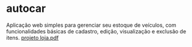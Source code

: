 # autocar
Aplicação web simples para gerenciar seu estoque de veículos, com funcionalidades básicas de cadastro, edição, visualização e exclusão de itens.
[projeto loja.pdf](https://github.com/user-attachments/files/17197217/projeto.loja.pdf)
